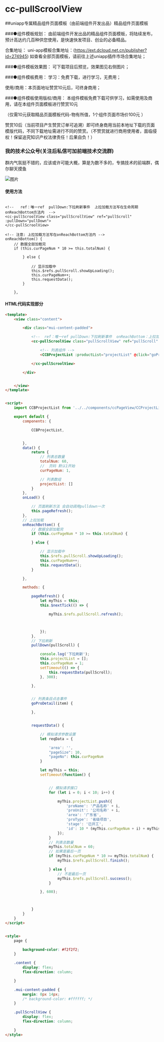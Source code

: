 # cc-pullScroolView 



##uniapp专属精品组件页面模板（由前端组件开发出品）精品组件页面模板

###●组件模板规划：
由前端组件开发出品的精品组件页面模板，将陆续发布，预计高达约几百种供您使用，是快速快发项目、创业的必备精品。

合集地址： uni-app模板合集地址：(https://ext.dcloud.net.cn/publisher?id=274945) 如查看全部页面模板，请前往上述uniapp插件市场合集地址；

###●组件模板效果图：
可下载项目后预览，效果图见右侧图片；

###●组件模板费用：
学习：免费下载，进行学习，无费用；

使用/商用：本页面地址赞赏10元后，可终身商用；

###●组件模板使用版权/商用：
本组件模板免费下载可供学习，如需使用及商用，请在本组件页面模板进行赞赏10元

（仅需10元获取精品页面模板代码-物有所值，1个组件页面市场价100元 ）

赞赏10后（当前项目产生赞赏订单可追溯）即可终身商用当前本地址下载的页面模版代码，不同下载地址需进行不同的赞赏。（不赞赏就进行商用使用者，面临侵权！保留追究知识产权法律责任！后果自负！）


### 我的技术公众号(关注后私信可加前端技术交流群)

群内气氛挺不错的，应该或许可能大概，算是为数不多的，专搞技术的前端群，偶尔聊天摸鱼

![图片](https://i.postimg.cc/RZ0sjnYP/front-End-Component.jpg)



#### 使用方法 
```使用方法
	
<!--   ref：唯一ref  pullDown:下拉刷新事件  上拉加载方法写在生命周期onReachBottom方法内  -->
<cc-pullScroolView class="pullScrollView" ref="pullScroll" :pullDown="pullDown">
</cc-pullScroolView>	
				
<!-- 注意: 上拉加载方法写在onReachBottom方法内 -->	
onReachBottom() {
	// 数据全部加载完
	if (this.curPageNum * 10 >= this.totalNum) {

		} else {

			// 显示加载中
			this.$refs.pullScroll.showUpLoading();
			this.curPageNum++;
			this.requestData();
		}

	},

```

#### HTML代码实现部分
```html
<template>
	<view class="content">

		<div class="mui-content-padded">

			<!--  ref：唯一ref pullDown:下拉刷新事件  onReachBottom：上拉加载事件 -->
			<cc-pullScroolView class="pullScrollView" ref="pullScroll" :back-top="true" :pullDown="pullDown">

				<!-- 列表组件 -->
				<CCBProjectList :productList="projectList" @click="goProDetail"></CCBProjectList>

			</cc-pullScroolView>

		</div>


	</view>
</template>


<script>
	import CCBProjectList from '../../components/ccPageView/CCProjectList.vue';

	export default {
		components: {

			CCBProjectList,


		},
		data() {
			return {
				// 列表总数量
				totalNum: 60,
				//  页码 默认1开始
				curPageNum: 1,

				// 列表数组
				projectList: []
			}
		},
		onLoad() {

			// 页面刷新方法 会自动调用pulldown一次
			this.pageRefresh();
		},
		// 上拉加载
		onReachBottom() {
			// 数据全部加载完
			if (this.curPageNum * 10 >= this.totalNum) {

			} else {

				// 显示加载中
				this.$refs.pullScroll.showUpLoading();
				this.curPageNum++;
				this.requestData();
			}

		},

		methods: {

			pageRefresh() {
				let myThis = this;
				this.$nextTick(() => {

					myThis.$refs.pullScroll.refresh();



				});
			},
			// 下拉刷新
			pullDown(pullScroll) {

				console.log('下拉刷新');
				this.projectList = [];
				this.curPageNum = 1;
				setTimeout(() => {
					this.requestData(pullScroll);
				}, 300);

			},


			// 列表条目点击事件
			goProDetail(item) {

			},


			requestData() {

				// 模拟请求参数设置
				let reqData = {

					'area': '',
					"pageSize": 10,
					"pageNo": this.curPageNum
				}

				let myThis = this;
				setTimeout(function() {


					// 模拟请求接口
					for (let i = 0; i < 10; i++) {

						myThis.projectList.push({
							'proName': '产品名称' + i,
							'proUnit': '公司名称' + i,
							'area': '广东省',
							'proType': '省级项目',
							'stage': '已开工',
							'id': 10 * (myThis.curPageNum + i) + myThis.curPageNum + ''
						});
					}
					// 列表总数量
					myThis.totalNum = 60;
					// 如果是最后一页
					if (myThis.curPageNum * 10 >= myThis.totalNum) {
						myThis.$refs.pullScroll.finish();

					} else {
						// 不是最后一页
						myThis.$refs.pullScroll.success();
					}

				}, 600);



			}
		}
	}
</script>


<style>
	page {

		background-color: #f2f2f2;
	}

	.content {
		display: flex;
		flex-direction: column;

	}

	.mui-content-padded {
		margin: 0px 14px;
		/* background-color: #ffffff; */
	}

	.pullScrollView {
		display: flex;
		flex-direction: column;

	}
</style>
```
